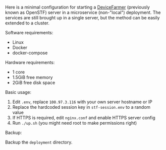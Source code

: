 Here is a minimal configuration for starting a [DeviceFarmer](https://github.com/DeviceFarmer/stf) (previously known as OpenSTF) server in a microservice (non-"local") deployment. The services are still brought up in a single server, but the method can be easily extended to a cluster.

Software requirements:
- Linux
- Docker
- docker-compose

Hardware requirements:
- 1 core
- 1.5GiB free memory
- 2GiB free disk space

Basic usage:

1. Edit `.env`, replace `100.97.3.116` with your own server hostname or IP
1. Replace the hardcoded session key in `stf-session.env` to a random value
1. If HTTPS is required, edit `nginx.conf` and enable HTTPS server config
1. Run `./up.sh` (you might need root to make permissions right)

Backup:

Backup the `deployment` directory.
